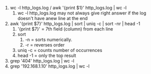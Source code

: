 1. wc -l http_logs.log / awk '{print $1}' http_logs.log | wc -l
	1. wc -l http_logs.log may not always give right answer if the log doesn't have anew line at the end 
2. awk '{print $7}' http_logs.log | sort | uniq -c | sort -nr | head -1 
	1.  '{print $7}'  = 7th field (column) from each line 
	2. sort 
		1. -n =  sorts numerically.
		2. -r = reverses order
	3. uniq -c = counts number of occurrences
	4. head -1 = only the top result
3. grep '404' http_logs.log | wc -l
4. grep '192.168.1.10' http_logs.log | wc -l 
